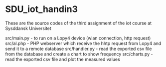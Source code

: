 # SDU_iot_handin3
These are the source codes of the third assignment of the iot course at Sysddansk Universitet

src/main.py - to run on a Lopy4 device (wlan connection, http request)
src/al.php - PHP webserver which receive the hhtp request from Lopy4 and send it to a remote database
src/handler.py - read the exported csv file from the database and create a chart to show frequency
src/charts.py - read the exported csv file and plot the measured values
